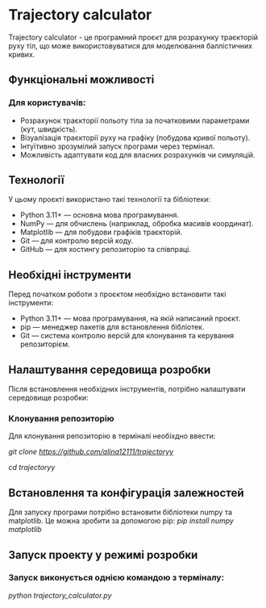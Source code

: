 #  Trajectory сalculator

Trajectory сalculator - це програмний проєкт для розрахунку траєкторій руху тіл, що може використовуватися для моделювання баллістичних кривих.

## Функціональні можливості

### Для користувачів:
- Розрахунок траєкторії польоту тіла за початковими параметрами (кут, швидкість).
- Візуалізація траєкторії руху на графіку (побудова кривої польоту).
- Інтуїтивно зрозумілий запуск програми через термінал.
- Можливість адаптувати код для власних розрахунків чи симуляцій.

## Технології
У цьому проєкті використано такі технології та бібліотеки:
- Python 3.11+ — основна мова програмування.
- NumPy — для обчислень (наприклад, обробка масивів координат).
- Matplotlib — для побудови графіків траєкторій.
- Git — для контролю версій коду.
- GitHub — для хостингу репозиторію та співпраці.

## Необхідні інструменти

Перед початком роботи з проєктом необхідно встановити такі інструменти:
- Python 3.11+ — мова програмування, на якій написаний проєкт.
- pip — менеджер пакетів для встановлення бібліотек.
- Git — система контролю версій для клонування та керування репозиторієм.

## Налаштування середовища розробки

Після встановлення необхідних інструментів, потрібно налаштувати середовище розробки:

### Клонування репозиторію 

Для клонування репозиторію в терміналі необіхдно ввести:

*git clone https://github.com/alina12111/trajectoryy*

*cd trajectoryy*

## Встановлення та конфігурація залежностей

Для запуску програми потрібно встановити бібліотеки numpy та matplotlib. 
Це можна зробити за допомогою pip:
*pip install numpy matplotlib*

## Запуск проекту у режимі розробки

### Запуск виконується однією командою з терміналу:
*python trajectory_calculator.py*




